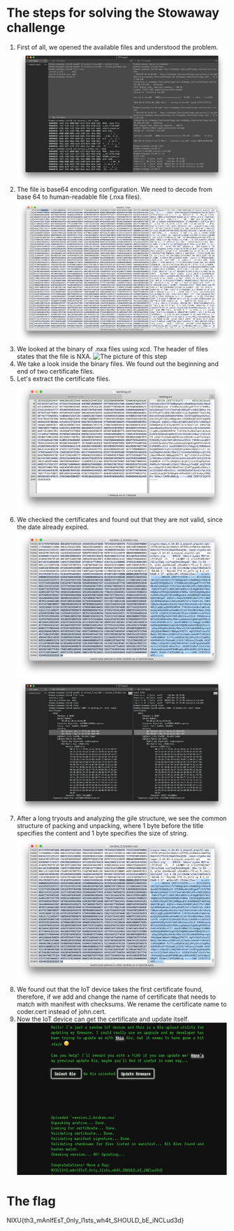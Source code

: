 # The steps for solving the Stowaway challenge 

1. First of all, we opened the available files and understood the problem. ![The picture of this step](step1.jpg)
2. The file is base64 encoding configuration. We need to decode from base 64 to human-readable file (.nxa files). ![The picture of this step](step2.jpg)
3. We looked at the binary of .nxa files using xcd. The header of files states that the file is NXA. ![The picture of this step](step3.jpg)
4. We take a look inside the binary files. We found out the beginning and end of two certificate files. 
5. Let's extract the certificate files. ![The picture of this step](step5.jpg)
6. We checked the certificates and found out that they are not valid, since the date already expired. ![The picture of this step](step6.jpg) ![The picture of this step](step6.1.jpg)
7. After a long tryouts and analyzing the gile structure, we see the common structure of packing and unpacking, where 1 byte before the title specifies the content and 1 byte specifies the size of string. ![The picture of this step](Unknown-2)
8. We found out that the IoT device takes the first certificate found, therefore, if we add and change the name of certificate that needs to match with manifest with checksums. We rename the certificate name to coder.cert instead of john.cert. 
9. Now the IoT device can get the certificate and update itself. ![The picture of this step](Unknown)

# The flag 
NIXU{th3_mAnIfEsT_0nly_l1sts_wh4t_SHOULD_bE_iNCLud3d}

